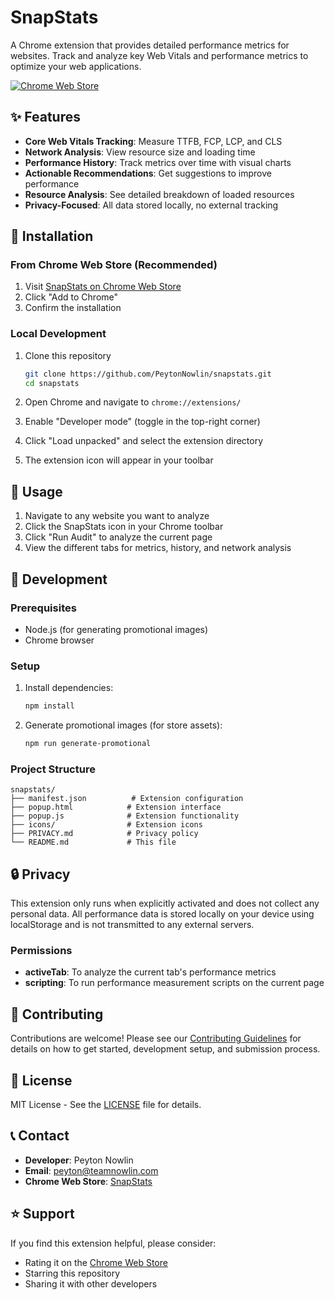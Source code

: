 # SnapStats

A Chrome extension that provides detailed performance metrics for websites. Track and analyze key Web Vitals and performance metrics to optimize your web applications.

[![Chrome Web Store](https://img.shields.io/badge/Chrome%20Web%20Store-Install-blue?logo=google-chrome)](https://chromewebstore.google.com/detail/snapstats/adcagjffhijnoljgdfejadhcabbfneda)

## ✨ Features

- **Core Web Vitals Tracking**: Measure TTFB, FCP, LCP, and CLS
- **Network Analysis**: View resource size and loading time
- **Performance History**: Track metrics over time with visual charts
- **Actionable Recommendations**: Get suggestions to improve performance
- **Resource Analysis**: See detailed breakdown of loaded resources
- **Privacy-Focused**: All data stored locally, no external tracking

## 🚀 Installation

### From Chrome Web Store (Recommended)

1. Visit [SnapStats on Chrome Web Store](https://chromewebstore.google.com/detail/snapstats/adcagjffhijnoljgdfejadhcabbfneda)
2. Click "Add to Chrome"
3. Confirm the installation

### Local Development

1. Clone this repository
   ```bash
   git clone https://github.com/PeytonNowlin/snapstats.git
   cd snapstats
   ```

2. Open Chrome and navigate to `chrome://extensions/`

3. Enable "Developer mode" (toggle in the top-right corner)

4. Click "Load unpacked" and select the extension directory

5. The extension icon will appear in your toolbar

## 📖 Usage

1. Navigate to any website you want to analyze
2. Click the SnapStats icon in your Chrome toolbar
3. Click "Run Audit" to analyze the current page
4. View the different tabs for metrics, history, and network analysis

## 🔧 Development

### Prerequisites

- Node.js (for generating promotional images)
- Chrome browser

### Setup

1. Install dependencies:
   ```bash
   npm install
   ```

2. Generate promotional images (for store assets):
   ```bash
   npm run generate-promotional
   ```

### Project Structure

```
snapstats/
├── manifest.json          # Extension configuration
├── popup.html            # Extension interface
├── popup.js              # Extension functionality
├── icons/                # Extension icons
├── PRIVACY.md            # Privacy policy
└── README.md             # This file
```

## 🔒 Privacy

This extension only runs when explicitly activated and does not collect any personal data. All performance data is stored locally on your device using localStorage and is not transmitted to any external servers.

### Permissions

- **activeTab**: To analyze the current tab's performance metrics
- **scripting**: To run performance measurement scripts on the current page

## 🤝 Contributing

Contributions are welcome! Please see our [Contributing Guidelines](CONTRIBUTING.md) for details on how to get started, development setup, and submission process.

## 📄 License

MIT License - See the [LICENSE](LICENSE) file for details.

## 📞 Contact

- **Developer**: Peyton Nowlin
- **Email**: peyton@teamnowlin.com
- **Chrome Web Store**: [SnapStats](https://chromewebstore.google.com/detail/snapstats/adcagjffhijnoljgdfejadhcabbfneda)

## ⭐ Support

If you find this extension helpful, please consider:
- Rating it on the [Chrome Web Store](https://chromewebstore.google.com/detail/snapstats/adcagjffhijnoljgdfejadhcabbfneda)
- Starring this repository
- Sharing it with other developers 
